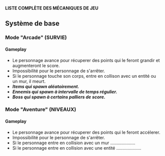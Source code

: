 __LISTE COMPLÈTE DES MÉCANIQUES DE JEU__

## Système de base

### Mode "Arcade" (SURVIE)
#### Gameplay

- Le personnage avance pour récuperer des points qui le feront grandir et augmenteront le score.
- Impossibilité pour le personnage de s'arrêter.
- Si le personnage touche son corps, entre en collison avec un entité ou un mur, il meurt. 
-  <i><b>Items qui spawn aléatoirement.
-  Ennemis qui spawn à intervalle de temps régulier.
-  Boss qui spawn à certains palliers de score.</i></b>


### Mode "Aventure" (NIVEAUX)
#### Gameplay

- Le personnage avance pour récuperer des points qui le feront accélerer.
- Impossibilité pour le personnage de s'arrêter.
- Si le personnage entre en collision avec un mur ....................
- Si le personnage entre en collision avec une entité ....................
 
